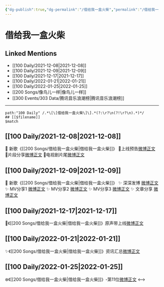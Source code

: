 ```yaml
---
{"dg-publish":true,"dg-permalink":"/借给我一盒火柴","permalink":"/借给我一盒火柴/","created":"2022-12-22T16:19:19.000+08:00","updated":"2023-01-04T13:10:28.015+08:00"}
---
```


# 借给我一盒火柴

## Linked Mentions
- [[100 Daily/2021-12-08\|2021-12-08]]
- [[100 Daily/2021-12-09\|2021-12-09]]
- [[100 Daily/2021-12-17\|2021-12-17]]
- [[100 Daily/2022-01-21\|2022-01-21]]
- [[100 Daily/2022-01-25\|2022-01-25]]
- [[200 Songs/像鸟儿一样\|像鸟儿一样]]
- [[300 Events/303 Data/腾讯音乐浪潮榜\|腾讯音乐浪潮榜]]


---

```expander
path:"100 Daily" /.*\[\[借给我一盒火柴\]\].*(?:\r?\n(?!\r?\n).*)*/
## [[$filename]]
$match
```
## [[100 Daily/2021-12-08\|2021-12-08]]
🌟 新歌《[[200 Songs/借给我一盒火柴\|借给我一盒火柴]]》
💫上线预告[微博正文](https://m.weibo.cn/6466290670/4712217004475495)
💫片段分享[微博正文](https://m.weibo.cn/6466290670/4712230093851793)
💫电视剧片尾[微博正文](https://m.weibo.cn/6466290670/4712246133918696)
## [[100 Daily/2021-12-09\|2021-12-09]]
💫 新歌《[[200 Songs/借给我一盒火柴\|借给我一盒火柴]]》
✨ 深深发博 [微博正文](https://m.weibo.cn/6466290670/4712450064127306)
✨ MV分享1 [微博正文](https://m.weibo.cn/6466290670/4712446725459789)
✨ MV分享2 [微博正文](https://m.weibo.cn/6466290670/4712450538605923)
✨ MV分享3 [微博正文](https://m.weibo.cn/6466290670/4712521753955791)
✨ 文章分享 [微博正文](https://m.weibo.cn/6466290670/4712506758529095)
## [[100 Daily/2021-12-17\|2021-12-17]]
🌟《[[200 Songs/借给我一盒火柴\|借给我一盒火柴]]》原声带上线[微博正文](https://m.weibo.cn/6466290670/4715368218626398)

## [[100 Daily/2022-01-21\|2022-01-21]]
✨《[[200 Songs/借给我一盒火柴\|借给我一盒火柴]]》资讯汇总[微博正文](https://m.weibo.cn/6466290670/4728156625306948)
## [[100 Daily/2022-01-25\|2022-01-25]]
❄️《[[200 Songs/借给我一盒火柴\|借给我一盒火柴]]》-第11位[微博正文](https://m.weibo.cn/6466290670/4729602738226005)
<-->
